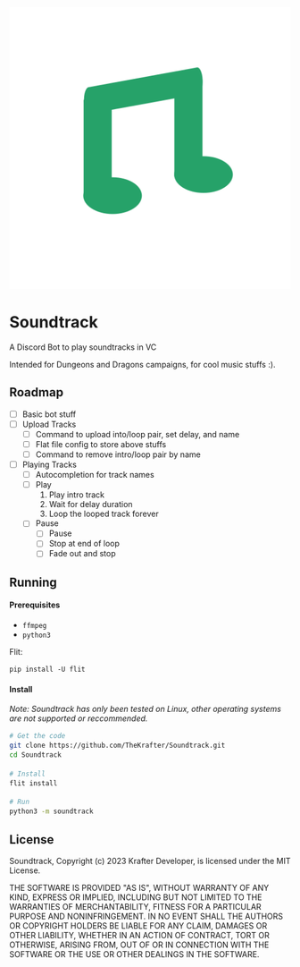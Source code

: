 <div align="center"><img src="src/assets/icon.png"></div>

# Soundtrack
A Discord Bot to play soundtracks in VC

Intended for Dungeons and Dragons campaigns, for cool music stuffs :).

## Roadmap

- [ ] Basic bot stuff
- [ ] Upload Tracks
    - [ ] Command to upload into/loop pair, set delay, and name
    - [ ] Flat file config to store above stuffs
    - [ ] Command to remove intro/loop pair by name
- [ ] Playing Tracks
    - [ ] Autocompletion for track names
    - [ ] Play
        1. Play intro track
        2. Wait for delay duration
        3. Loop the looped track forever
    - [ ] Pause
        - [ ] Pause
        - [ ] Stop at end of loop
        - [ ] Fade out and stop

## Running

#### Prerequisites

- `ffmpeg`
- `python3`

Flit: 
```
pip install -U flit
```

#### Install

*Note: Soundtrack has only been tested on Linux, other operating systems are not supported or reccommended.*

```sh
# Get the code
git clone https://github.com/TheKrafter/Soundtrack.git
cd Soundtrack

# Install
flit install

# Run
python3 -m soundtrack
```
    

## License

Soundtrack, Copyright (c) 2023 Krafter Developer, is licensed under the MIT License.

THE SOFTWARE IS PROVIDED "AS IS", WITHOUT WARRANTY OF ANY KIND, EXPRESS OR
IMPLIED, INCLUDING BUT NOT LIMITED TO THE WARRANTIES OF MERCHANTABILITY,
FITNESS FOR A PARTICULAR PURPOSE AND NONINFRINGEMENT. IN NO EVENT SHALL THE
AUTHORS OR COPYRIGHT HOLDERS BE LIABLE FOR ANY CLAIM, DAMAGES OR OTHER
LIABILITY, WHETHER IN AN ACTION OF CONTRACT, TORT OR OTHERWISE, ARISING FROM,
OUT OF OR IN CONNECTION WITH THE SOFTWARE OR THE USE OR OTHER DEALINGS IN THE
SOFTWARE.